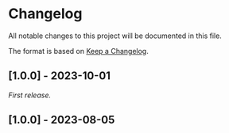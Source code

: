 # Changelog

All notable changes to this project will be documented in this file.

The format is based on [Keep a Changelog](https://keepachangelog.com/en/1.0.0/).

## [1.0.0] - 2023-10-01

_First release._

## [1.0.0] - 2023-08-05


